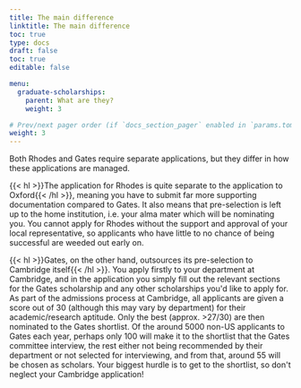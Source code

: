 ```yaml
---
title: The main difference
linktitle: The main difference
toc: true
type: docs
draft: false
toc: true
editable: false

menu:
  graduate-scholarships:
    parent: What are they?
    weight: 3

# Prev/next pager order (if `docs_section_pager` enabled in `params.toml`)
weight: 3
---
```


Both Rhodes and Gates require separate applications, but they differ in how these applications are managed.

{{< hl >}}The application for Rhodes is quite separate to the application to Oxford{{< /hl >}}, meaning you have to submit far more supporting documentation compared to Gates. It also means that pre-selection is left up to the home institution, i.e. your alma mater which will be nominating you. You cannot apply for Rhodes without the support and approval of your local representative, so applicants who have little to no chance of being successful are weeded out early on.

{{< hl >}}Gates, on the other hand, outsources its pre-selection to Cambridge itself{{< /hl >}}. You apply firstly to your department at Cambridge, and in the application you simply fill out the relevant sections for the Gates scholarship and any other scholarships you'd like to apply for. As part of the admissions process at Cambridge, all applicants are given a score out of 30 (although this may vary by department) for their academic/research aptitude. Only the best (approx. >27/30) are then nominated to the Gates shortlist. Of the around 5000 non-US applicants to Gates each year, perhaps only 100 will make it to the shortlist that the Gates committee interview, the rest either not being recommended by their department or not selected for interviewing, and from that, around 55 will be chosen as scholars. Your biggest hurdle is to get to the shortlist, so don't neglect your Cambridge application!
